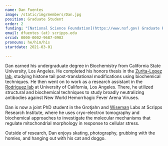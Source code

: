 ```yaml
---
name: Dan Fuentes
image: /static/img/members/Dan.jpg
position: Graduate Student
order: 2
funding: "[National Science Foundation](https://www.nsf.gov) Graduate Research Fellow"
email: dfuentes (at) scripps.edu
orcid: 0000-0002-9687-0902
pronouns: he/him/his
startdate: 2021-03-01

---
```


Dan earned his undergraduate degree in Biochemistry from California State University, Los Angeles. He completed his honors thesis in the [Zurita-Lopez lab](https://www.calstatela.edu/faculty/zuritalopezlab), studying histone tail post-translational modifications using biochemical techniques. He then went on to work as a research assistant in the [Rodriguez lab](http://rodriguez.chem.ucla.edu/) at University of California, Los Angeles. There, he utilized structural and biochemical techniques to study broadly neutralizing antibodies against New World Hemorrhagic Fever Arena Viruses.


Dan is now a joint PhD student in the Grotjahn and [Wiseman](https://wiseman.scripps.edu/) Labs at Scripps Research Institute, where he uses cryo-electron tomography and biochemical approaches to investigate the molecular mechanisms that regulate mitochondrial morphology in response to cellular stress.


Outside of research, Dan enjoys skating, photography, grubbing with the homies, and hanging out with his cat and doggo.

